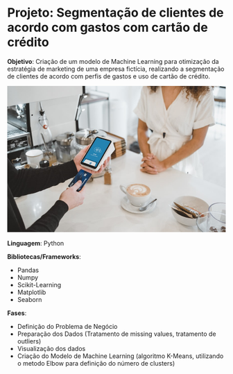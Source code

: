 # Projeto: Segmentação de clientes de acordo com gastos com cartão de crédito

**Objetivo**: Criação de um modelo de Machine Learning para otimização da estratégia de marketing de uma empresa fictícia, realizando a segmentação de clientes de acordo com perfis de gastos e uso de cartão de crédito.


<p align="left">
  <img src="cartão de crédito.jpg" >
</p>

**Linguagem**: Python

**Bibliotecas/Frameworks**: 

- Pandas
- Numpy
- Scikit-Learning
- Matplotlib
- Seaborn

**Fases**:

- Definição do Problema de Negócio
- Preparação dos Dados (Tratamento de missing values, tratamento de outliers)
- Visualização dos dados
- Criação do Modelo de Machine Learning (algoritmo K-Means, utilizando o metodo Elbow para definição do número de clusters)

